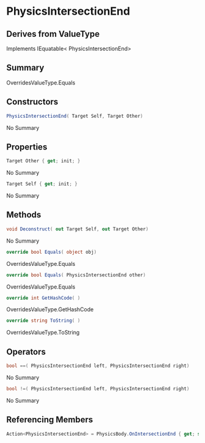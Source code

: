 # PhysicsIntersectionEnd

## Derives from ValueType
Implements IEquatable< PhysicsIntersectionEnd>

## Summary

OverridesValueType.Equals
## Constructors

```c#
PhysicsIntersectionEnd( Target Self, Target Other) 
```
No Summary
## Properties

```c#
Target Other { get; init; } 
```
No Summary
```c#
Target Self { get; init; } 
```
No Summary
## Methods

```c#
void Deconstruct( out Target Self, out Target Other) 
```
No Summary
```c#
override bool Equals( object obj) 
```
OverridesValueType.Equals
```c#
override bool Equals( PhysicsIntersectionEnd other) 
```
OverridesValueType.Equals
```c#
override int GetHashCode( ) 
```
OverridesValueType.GetHashCode
```c#
override string ToString( ) 
```
OverridesValueType.ToString
## Operators

```c#
bool ==( PhysicsIntersectionEnd left, PhysicsIntersectionEnd right) 
```
No Summary
```c#
bool !=( PhysicsIntersectionEnd left, PhysicsIntersectionEnd right) 
```
No Summary
## Referencing Members

```c#
Action<PhysicsIntersectionEnd> = PhysicsBody.OnIntersectionEnd { get; set; } 
```

